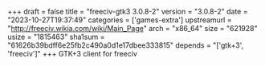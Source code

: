 +++
draft = false
title = "freeciv-gtk3 3.0.8-2"
version = "3.0.8-2"
date = "2023-10-27T19:37:49"
categories = ['games-extra']
upstreamurl = "http://freeciv.wikia.com/wiki/Main_Page"
arch = "x86_64"
size = "621928"
usize = "1815463"
sha1sum = "61626b39bdff6e25fb2c490a0d1e17dbee333815"
depends = "['gtk+3', 'freeciv']"
+++
GTK+3 client for freeciv